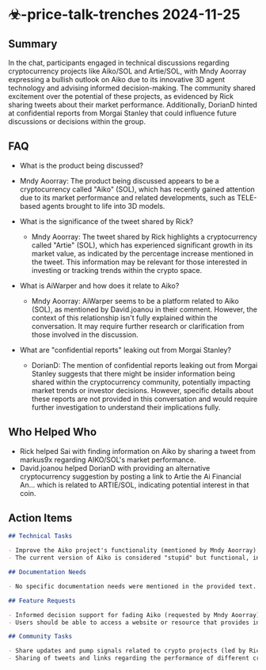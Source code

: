 # ☣-price-talk-trenches 2024-11-25

## Summary

In the chat, participants engaged in technical discussions regarding cryptocurrency projects like Aiko/SOL and Artie/SOL, with Mndy Aoorray expressing a bullish outlook on Aiko due to its innovative 3D agent technology and advising informed decision-making. The community shared excitement over the potential of these projects, as evidenced by Rick sharing tweets about their market performance. Additionally, DorianD hinted at confidential reports from Morgai Stanley that could influence future discussions or decisions within the group.

## FAQ

- What is the product being discussed?
- Mndy Aoorray: The product being discussed appears to be a cryptocurrency called "Aiko" (SOL), which has recently gained attention due to its market performance and related developments, such as TELE-based agents brought to life into 3D models.

- What is the significance of the tweet shared by Rick?

    - Mndy Aoorray: The tweet shared by Rick highlights a cryptocurrency called "Artie" (SOL), which has experienced significant growth in its market value, as indicated by the percentage increase mentioned in the tweet. This information may be relevant for those interested in investing or tracking trends within the crypto space.

- What is AiWarper and how does it relate to Aiko?

    - Mndy Aoorray: AiWarper seems to be a platform related to Aiko (SOL), as mentioned by David.joanou in their comment. However, the context of this relationship isn't fully explained within the conversation. It may require further research or clarification from those involved in the discussion.

- What are "confidential reports" leaking out from Morgai Stanley?
    - DorianD: The mention of confidential reports leaking out from Morgai Stanley suggests that there might be insider information being shared within the cryptocurrency community, potentially impacting market trends or investor decisions. However, specific details about these reports are not provided in this conversation and would require further investigation to understand their implications fully.

## Who Helped Who

- Rick helped Sai with finding information on Aiko by sharing a tweet from markus9x regarding AIKO/SOL's market performance.
- David.joanou helped DorianD with providing an alternative cryptocurrency suggestion by posting a link to Artie the Ai Financial An... which is related to ARTIE/SOL, indicating potential interest in that coin.

## Action Items

```markdown
## Technical Tasks

- Improve the Aiko project's functionality (mentioned by Mndy Aoorray)
- The current version of Aiko is considered "stupid" but functional, indicating a need to enhance its features or performance.

## Documentation Needs

- No specific documentation needs were mentioned in the provided text.

## Feature Requests

- Informed decision support for fading Aiko (requested by Mndy Aoorray)
- Users should be able to access a website or resource that provides information before deciding to fade on Aiko, ensuring they make an informed choice.

## Community Tasks

- Share updates and pump signals related to crypto projects (led by Rick)
- Sharing of tweets and links regarding the performance of different cryptocurrencies like Artie/SOL is a community task that helps keep members updated on market trends.
```
